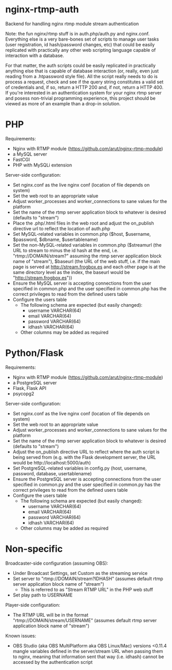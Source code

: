 # nginx-rtmp-auth
Backend for handling nginx rtmp module stream authentication

Note: the fun nginx/rtmp stuff is in auth.php/auth.py and nginx.conf. Everything else is a very bare-bones set of scripts to manage user tasks (user registration, id hash/password changes, etc) that could be easily replicated with practically any other web scripting language capable of interaction with a database.

For that matter, the auth scripts could be easily replicated in practically anything else that is capable of database interaction (or, really, even just reading from a .htpassword style file). All the script really needs to do is process a request, check and see if the query string constitutes a valid set of credentials and, if so, return a HTTP 200 and, if not, return a HTTP 400. If you're interested in an authentication system for your nginx rtmp server and posess non-trivial programming experience, this project should be viewed as more of an example than a drop-in solution.

# PHP
Requirements:
  - Nginx with RTMP module (https://github.com/arut/nginx-rtmp-module)
  - a MySQL server
  - FastCGI
  - PHP with MySQLi extension
  
Server-side configuration:
  - Set nginx.conf as the live nginx conf (location of file depends on system)
  - Set the web root to an appropriate value
  - Adjust worker_processes and worker_connections to sane values for the platform
  - Set the name of the rtmp server application block to whatever is desired (defaults to "stream")
  - Place the .php/.html files in the web root and adjust the on_publish directive url to reflect the location of auth.php
  - Set MySQL-related variables in common.php ($host, $username, $password, $dbname, $usertablename)
  - Set the non-MySQL-related variables in common.php ($streamurl (the URL to stream to minus the id hash at the end, i.e. "rtmp://DOMAIN/stream?" assuming the rtmp server application block name of "stream"), $baseurl (the URL of the web stuff, i.e. if the main page is served at http://stream.frogbox.es and each other page is at the same directory level as the index, the baseurl would be "http://stream.frogbox.es"))
  - Ensure the MySQL server is accepting connections from the user specified in common.php and the user specified in common.php has the correct privileges to read from the defined users table
  - Configure the users table
    - The following schema are expected (but easily changed):
      - username VARCHAR(64)
      - email VARCHAR(64)
      - password VARCHAR(64)
      - idhash VARCHAR(64)
    - Other columns may be added as required

# Python/Flask
Requirements:
  - Nginx with RTMP module (https://github.com/arut/nginx-rtmp-module)
  - a PostgreSQL server
  - Flask, Flask API
  - psycopg2

Server-side configuration:
  - Set nginx.conf as the live nginx conf (location of file depends on system)
  - Set the web root to an appropriate value
  - Adjust worker_processes and worker_connections to sane values for the platform
  - Set the name of the rtmp server application block to whatever is desired (defaults to "stream")
  - Adjust the on_publish directive URL to reflect where the auth script is being served from (e.g. with the Flask development server, the URL would be http://localhost:5000/auth)
  - Set PostgreSQL-related variables in config.py (host, username, password, database, usertablename)
  - Ensure the PostgreSQL server is accepting connections from the user specified in common.py and the user specified in common.py has the correct privileges to read from the defined users table
  - Configure the users table
    - The following schema are expected (but easily changed):
      - username VARCHAR(64)
      - email VARCHAR(64)
      - password VARCHAR(64)
      - idhash VARCHAR(64)
    - Other columns may be added as required

# Non-specific

Broadcaster-side configuration (assuming OBS):
  - Under Broadcast Settings, set Custom as the streaming service
  - Set server to "rtmp://DOMAIN/stream?IDHASH" (assumes default rtmp server application block name of "stream")
    - This is referred to as "Stream RTMP URL" in the PHP web stuff
  - Set play path to USERNAME
  
Player-side configuration:
  - The RTMP URL will be in the format "rtmp://DOMAIN/stream/USERNAME" (assumes default rtmp server application block name of "stream")

Known issues:
  - OBS Studio (aka OBS MultiPlatform aka OBS Linux/Mac) versions <0.11.4 mangle variables defined in the server/stream URL when passing them to nginx, meaning that information sent that way (i.e. idhash) cannot be accessed by the authentication script
